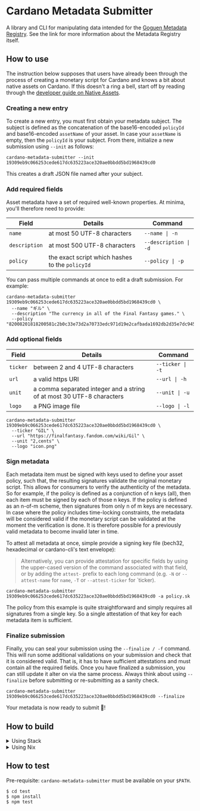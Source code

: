 # Cardano Metadata Submitter

A library and CLI for manipulating data intended for the [Goguen Metadata Registry](https://github.com/cardano-foundation/goguen-metadata-registry). See the link for more information about the Metadata Registry itself.

## How to use

The instruction below supposes that users have already been through the process of creating a monetary script for Cardano and knows a bit about native assets on Cardano. If this doesn't a ring a bell, start off by reading through the [developer guide on Native Assets](https://developers.cardano.org/en/development-environments/native-tokens/native-tokens/). 

### Creating a new entry 

To create a new entry, you must first obtain your metadata subject. The subject is defined as the concatenation of the base16-encoded `policyId` and base16-encoded `assetName` of your asset. In case
your `assetName` is empty, then the `policyId` is your subject. From there, initialize a new submission using `--init` as follows:

```console
cardano-metadata-submitter --init 19309eb9c066253cede617dc635223ace320ae0bbdd5bd1968439cd0
```

This creates a draft JSON file named after your subject. 

### Add required fields

Asset metadata have a set of required well-known properties. At minima, you'll therefore need to provide:

| Field         | Details                                         | Command               |
| ---           | ---                                             | ---                   |
| `name`        | at most 50 UTF-8 characters                     | `--name \| -n`        |
| `description` | at most 500 UTF-8 characters                    | `--description \| -d` |
| `policy`      | the exact script which hashes to the `policyId` | `--policy \| -p`      |

You can pass multiple commands at once to edit a draft submission. For example:

```console
cardano-metadata-submitter 19309eb9c066253cede617dc635223ace320ae0bbdd5bd1968439cd0 \
  --name "ギル" \
  --description "The currency in all of the Final Fantasy games." \
  --policy "82008201818200581c2b0c33e73d2a70733edc971d19e2cafbada1692db2d35e7dc9453df2"
```

### Add optional fields

| Field    | Details                                                               | Command          |
| ---      | ---                                                                   | ---              |
| `ticker` | between 2 and 4 UTF-8 characters                                      | `--ticker \| -t` |
| `url`    | a valid https URI                                                     | `--url \| -h`    |
| `unit`   | a comma separated integer and a string of at most 30 UTF-8 characters | `--unit \| -u`   |
| `logo`   | a PNG image file                                                      | `--logo \| -l`   |

```console
cardano-metadata-submitter 19309eb9c066253cede617dc635223ace320ae0bbdd5bd1968439cd0 \
  --ticker "GIL" \
  --url "https://finalfantasy.fandom.com/wiki/Gil" \
  --unit "2,cents" \
  --logo "icon.png"
```

### Sign metadata

Each metadata item must be signed with keys used to define your asset policy, such that, the resulting signatures validate the original monetary script. 
This allows for consumers to verify the authenticity of the metadata. So for example, if the policy is defined as a conjunction of n keys (all), then 
each item must be signed by each of those n keys. If the policy is defined as an n-of-m scheme, then signatures from only n of m keys are necessary. In 
case where the policy includes time-locking constraints, the metadata will be considered valid if the monetary script can be validated at the moment the
verification is done. It is therefore possible for a previously valid metadata to become invalid later in time.  

To attest all metadata at once, simple provide a signing key file (bech32, hexadecimal or cardano-cli's text envelope): 

> Alternatively, you can provide attestation for specific fields by using the upper-cased version of the command associated with that field, or by adding the `attest-` 
prefix to each long command (e.g. `-N` or `--attest-name` for `name`, `-T` or `--attest-ticker` for `ticker).

```console
cardano-metadata-submitter 19309eb9c066253cede617dc635223ace320ae0bbdd5bd1968439cd0 -a policy.sk
```

The policy from this example is quite straightforward and simply requires all signatures from a single key. So a single attestation of that key for each metadata item is sufficient.

### Finalize submission

Finally, you can seal your submission using the `--finalize / -f` command. This will run some additional validations on your submission and check that it is 
considered valid. That is, it has to have sufficient attestations and must contain all the required fields. Once you have finalized a submission, you can still
update it alter on via the same process. Always think about using `--finalize` before submitting or re-submitting as a sanity check.

```console
cardano-metadata-submitter 19309eb9c066253cede617dc635223ace320ae0bbdd5bd1968439cd0 --finalize
```

Your metadata is now ready to submit :tada:! 

## How to build

<details>
  <summary>Using Stack</summary>

```console
$ stack build
```
</details>

<details>
  <summary>Using Nix</summary>

`nix-build` will build all the library components, including test suite.

To get a shell which has the tool in scope you can use `nix-shell -A devops`.

#### Setting up a nix cache

For both building with `nix-build` and using `nix-shell`, it might take a very long
time if you do not have the Cardano binary cache set up. Adding the
IOHK binary cache to your Nix configuration will speed up builds a lot,
since many things will have been built already by our CI.

If you find you are building packages that are not defined in this
repository, or if the build seems to take a very long time then you may
not have this set up properly.

To set up the cache:

* On non-NixOS, edit /etc/nix/nix.conf and add the following lines:

```
substituters        = https://hydra.iohk.io https://iohk.cachix.org https://cache.nixos.org/
trusted-public-keys = hydra.iohk.io:f/Ea+s+dFdN+3Y/G+FDgSq+a5NEWhJGzdjvKNGv0/EQ= iohk.cachix.org-1:DpRUyj7h7V830dp/i6Nti+NEO2/nhblbov/8MW7Rqoo= cache.nixos.org-1:6NCHdD59X431o0gWypbMrAURkbJ16ZPMQFGspcDShjY=
```

* On NixOS, set the following NixOS options:

```
nix = {
  binaryCaches          = [ "https://hydra.iohk.io" "https://iohk.cachix.org" ];
  binaryCachePublicKeys = [ "hydra.iohk.io:f/Ea+s+dFdN+3Y/G+FDgSq+a5NEWhJGzdjvKNGv0/EQ=" "iohk.cachix.org-1:DpRUyj7h7V830dp/i6Nti+NEO2/nhblbov/8MW7Rqoo=" ];
};
```
</details>

## How to test

Pre-requisite: `cardano-metadata-submitter` must be available on your `$PATH`.

```
$ cd test
$ npm install
$ npm test
```
